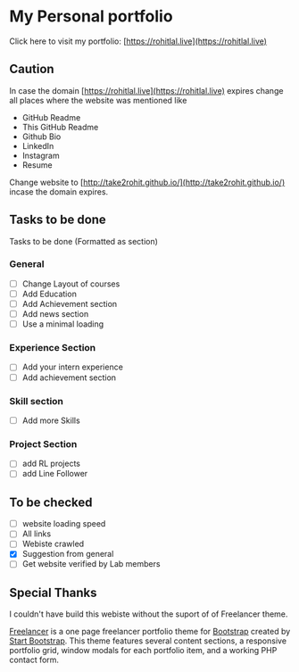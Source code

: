 # My Personal portfolio

Click here to visit my portfolio: [https://rohitlal.live](https://rohitlal.live)

## Caution

In case the domain [https://rohitlal.live](https://rohitlal.live) expires change all places where the website was mentioned like

- GitHub Readme
- This GitHub Readme
- Github Bio
- LinkedIn
- Instagram
- Resume

Change website to [http://take2rohit.github.io/](http://take2rohit.github.io/) incase the domain expires.

## Tasks to be done
Tasks to be done (Formatted as section)

### General
- [ ] Change Layout of courses  
- [ ] Add Education
- [ ] Add Achievement section
- [ ] Add news section
- [ ] Use a minimal loading

### Experience Section
- [ ] Add your intern experience
- [ ] Add achievement section

### Skill section
- [ ] Add more Skills

### Project Section

  - [ ] add RL projects
  - [ ] add Line Follower

## To be checked

- [ ] website loading speed
- [ ] All links
- [ ] Webiste crawled
- [x] Suggestion from general
- [ ] Get website verified by Lab members

## Special Thanks

I couldn't have build this webiste without the suport of of Freelancer theme.

[Freelancer](http://startbootstrap.com/template-overviews/freelancer/) is a one page freelancer portfolio theme for [Bootstrap](http://getbootstrap.com/) created by [Start Bootstrap](http://startbootstrap.com/). This theme features several content sections, a responsive portfolio grid, window modals for each portfolio item, and a working PHP contact form.
